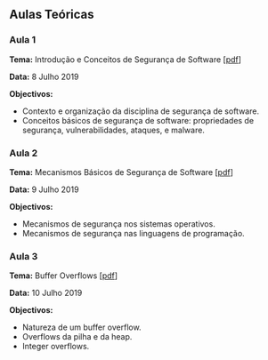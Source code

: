 ## Aulas Teóricas

### Aula 1

**Tema:** Introdução e Conceitos de Segurança de Software [[pdf](teoricas/acite2019-01-introducao.pdf)]

**Data:** 8 Julho 2019

**Objectivos:**
* Contexto e organização da disciplina de segurança de software.
* Conceitos básicos de segurança de software: propriedades de segurança, vulnerabilidades, ataques, e malware.


### Aula 2

**Tema:** Mecanismos Básicos de Segurança de Software [[pdf](teoricas/acite2019-02-mecanismos.pdf)]

**Data:** 9 Julho 2019

**Objectivos:**
* Mecanismos de segurança nos sistemas operativos.
* Mecanismos de segurança nas linguagens de programação.


### Aula 3

**Tema:** Buffer Overflows [[pdf](teoricas/acite2019-03-buffer_overflows.pdf)]

**Data:** 10 Julho 2019

**Objectivos:**
* Natureza de um buffer overflow.
* Overflows da pilha e da heap.
* Integer overflows.

